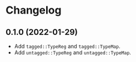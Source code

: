 # Changelog

## 0.1.0 (2022-01-29)

* Add `tagged::TypeReg` and `tagged::TypeMap`.
* Add `untagged::TypeReg` and `untagged::TypeMap`.
